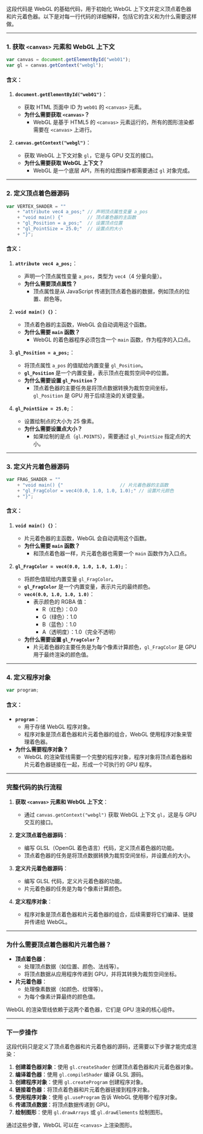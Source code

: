 这段代码是 WebGL 的基础代码，用于初始化 WebGL 上下文并定义顶点着色器和片元着色器。以下是对每一行代码的详细解释，包括它的含义和为什么需要这样做。

---

### **1. 获取 `<canvas>` 元素和 WebGL 上下文**
```javascript
var canvas = document.getElementById("web01");
var gl = canvas.getContext("webgl");
```

#### **含义**：
1. **`document.getElementById("web01")`**：
   - 获取 HTML 页面中 ID 为 `web01` 的 `<canvas>` 元素。
   - **为什么需要获取 `<canvas>`？**
     - WebGL 是基于 HTML5 的 `<canvas>` 元素运行的，所有的图形渲染都需要在 `<canvas>` 上进行。

2. **`canvas.getContext("webgl")`**：
   - 获取 WebGL 上下文对象 `gl`，它是与 GPU 交互的接口。
   - **为什么需要获取 WebGL 上下文？**
     - WebGL 是一个底层 API，所有的绘图操作都需要通过 `gl` 对象完成。

---

### **2. 定义顶点着色器源码**
```javascript
var VERTEX_SHADER = ""
    + "attribute vec4 a_pos;" // 声明顶点属性变量 a_pos
    + "void main() {"         // 顶点着色器的主函数
    + "gl_Position = a_pos;"  // 设置顶点位置
    + "gl_PointSize = 25.0;"  // 设置点的大小
    + "}";
```

#### **含义**：
1. **`attribute vec4 a_pos;`**：
   - 声明一个顶点属性变量 `a_pos`，类型为 `vec4`（4 分量向量）。
   - **为什么需要顶点属性？**
     - 顶点属性是从 JavaScript 传递到顶点着色器的数据，例如顶点的位置、颜色等。

2. **`void main() {}`**：
   - 顶点着色器的主函数，WebGL 会自动调用这个函数。
   - **为什么需要 `main` 函数？**
     - WebGL 的着色器程序必须包含一个 `main` 函数，作为程序的入口点。

3. **`gl_Position = a_pos;`**：
   - 将顶点属性 `a_pos` 的值赋给内置变量 `gl_Position`。
   - **`gl_Position`** 是一个内置变量，表示顶点在裁剪空间中的位置。
   - **为什么需要设置 `gl_Position`？**
     - 顶点着色器的主要任务是将顶点数据转换为裁剪空间坐标，`gl_Position` 是 GPU 用于后续渲染的关键变量。

4. **`gl_PointSize = 25.0;`**：
   - 设置绘制点的大小为 25 像素。
   - **为什么需要设置点大小？**
     - 如果绘制的是点（`gl.POINTS`），需要通过 `gl_PointSize` 指定点的大小。

---

### **3. 定义片元着色器源码**
```javascript
var FRAG_SHADER = ""
    + "void main() {"                     // 片元着色器的主函数
    + "gl_FragColor = vec4(0.0, 1.0, 1.0, 1.0);" // 设置片元颜色
    + "}";
```

#### **含义**：
1. **`void main() {}`**：
   - 片元着色器的主函数，WebGL 会自动调用这个函数。
   - **为什么需要 `main` 函数？**
     - 和顶点着色器一样，片元着色器也需要一个 `main` 函数作为入口点。

2. **`gl_FragColor = vec4(0.0, 1.0, 1.0, 1.0);`**：
   - 将颜色值赋给内置变量 `gl_FragColor`。
   - **`gl_FragColor`** 是一个内置变量，表示片元的最终颜色。
   - **`vec4(0.0, 1.0, 1.0, 1.0)`**：
     - 表示颜色的 RGBA 值：
       - R（红色）：0.0
       - G（绿色）：1.0
       - B（蓝色）：1.0
       - A（透明度）：1.0（完全不透明）
   - **为什么需要设置 `gl_FragColor`？**
     - 片元着色器的主要任务是为每个像素计算颜色，`gl_FragColor` 是 GPU 用于最终渲染的颜色值。

---

### **4. 定义程序对象**
```javascript
var program;
```

#### **含义**：
- **`program`**：
  - 用于存储 WebGL 程序对象。
  - 程序对象是顶点着色器和片元着色器的组合，WebGL 使用程序对象来管理着色器。
- **为什么需要程序对象？**
  - WebGL 的渲染管线需要一个完整的程序对象，程序对象将顶点着色器和片元着色器链接在一起，形成一个可执行的 GPU 程序。

---

### **完整代码的执行流程**
1. **获取 `<canvas>` 元素和 WebGL 上下文**：
   - 通过 `canvas.getContext("webgl")` 获取 WebGL 上下文 `gl`，这是与 GPU 交互的接口。

2. **定义顶点着色器源码**：
   - 编写 GLSL（OpenGL 着色语言）代码，定义顶点着色器的功能。
   - 顶点着色器的任务是将顶点数据转换为裁剪空间坐标，并设置点的大小。

3. **定义片元着色器源码**：
   - 编写 GLSL 代码，定义片元着色器的功能。
   - 片元着色器的任务是为每个像素计算颜色。

4. **定义程序对象**：
   - 程序对象是顶点着色器和片元着色器的组合，后续需要将它们编译、链接并传递给 WebGL。

---

### **为什么需要顶点着色器和片元着色器？**
- **顶点着色器**：
  - 处理顶点数据（如位置、颜色、法线等）。
  - 将顶点数据从应用程序传递到 GPU，并将其转换为裁剪空间坐标。
- **片元着色器**：
  - 处理像素数据（如颜色、纹理等）。
  - 为每个像素计算最终的颜色值。

WebGL 的渲染管线依赖于这两个着色器，它们是 GPU 渲染的核心组件。

---

### **下一步操作**
这段代码只是定义了顶点着色器和片元着色器的源码，还需要以下步骤才能完成渲染：
1. **创建着色器对象**：使用 `gl.createShader` 创建顶点着色器和片元着色器对象。
2. **编译着色器**：使用 `gl.compileShader` 编译 GLSL 源码。
3. **创建程序对象**：使用 `gl.createProgram` 创建程序对象。
4. **链接着色器**：将顶点着色器和片元着色器链接到程序对象。
5. **使用程序对象**：使用 `gl.useProgram` 告诉 WebGL 使用哪个程序对象。
6. **传递顶点数据**：将顶点数据传递到 GPU。
7. **绘制图形**：使用 `gl.drawArrays` 或 `gl.drawElements` 绘制图形。

通过这些步骤，WebGL 可以在 `<canvas>` 上渲染图形。
